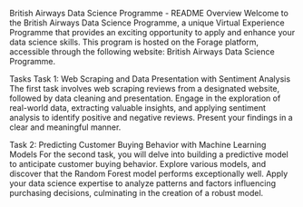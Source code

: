 
British Airways Data Science Programme - README
Overview
Welcome to the British Airways Data Science Programme, a unique Virtual Experience Programme that provides an exciting opportunity to apply and enhance your data science skills. This program is hosted on the Forage platform, accessible through the following website: British Airways Data Science Programme.

Tasks
Task 1: Web Scraping and Data Presentation with Sentiment Analysis
The first task involves web scraping reviews from a designated website, followed by data cleaning and presentation. Engage in the exploration of real-world data, extracting valuable insights, and applying sentiment analysis to identify positive and negative reviews. Present your findings in a clear and meaningful manner.

Task 2: Predicting Customer Buying Behavior with Machine Learning Models
For the second task, you will delve into building a predictive model to anticipate customer buying behavior. Explore various models, and discover that the Random Forest model performs exceptionally well. Apply your data science expertise to analyze patterns and factors influencing purchasing decisions, culminating in the creation of a robust model.
